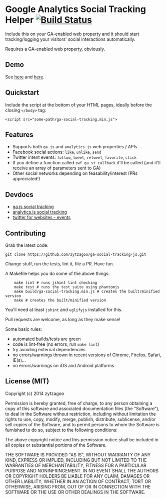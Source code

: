 # Google Analytics Social Tracking Helper [![Build Status](https://travis-ci.org/zytzagoo/ga-social-tracking-js.svg?branch=master)](https://travis-ci.org/zytzagoo/ga-social-tracking-js)

Include this on your GA-enabled web property and it should start tracking/logging your visitors' social interactions automatically.

Requires a GA-enabled web property, obviously.

## Demo

See [here](http://zytzagoo.github.io/ga-social-tracking-js/demo/_gaq.html) and [here](http://zytzagoo.github.io/ga-social-tracking-js/demo/ga.html).

## Quickstart

Include the script at the bottom of your HTML pages, ideally before the closing `</body>` tag:

    <script src="some-path/ga-social-tracking.min.js">

## Features

* Supports both `ga.js` and `analytics.js` web properties / APIs
* Facebook social actions: `like`, `unlike`, `send`
* Twitter intent events: `follow`, `tweet`, `retweet`, `favorite`, `click`
* If you define a function called `zwf_ga_st_callback` it'll be called (and it'll receive an array of parameters sent to GA)
* Other social networks depending on feasability/interest (PRs appreciated!)

## Devdocs

* [ga.js social tracking](https://developers.google.com/analytics/devguides/collection/gajs/methods/gaJSApiSocialTracking)
* [analytics.js social tracking](https://developers.google.com/analytics/devguides/collection/analyticsjs/social-interactions)
* [twitter for websites - events](https://dev.twitter.com/docs/tfw/events)

## Contributing

Grab the latest code:

    git clone https://github.com/zytzagoo/ga-social-tracking-js.git

Change stuff, run the tests, lint it, file a PR. Have fun.

A Makefile helps you do some of the above things:

```make
    make lint # runs jshint lint checking
    make test # runs the test suite using phantomjs
    make build/ga-social-tracking.min.js # creates the built/minified version
    make # creates the built/minified version
```

You'll need at least `jshint` and `uglifyjs` installed for this.

Pull requests are welcome, as long as they make sense!

Some basic rules:

* automated builds/tests are green
* code is lint-free (no errors, run `make lint`)
* try avoiding external dependencies
* no errors/warnings thrown in recent versions of Chrome, Firefox, Safari, IE(s)...
* no errors/warnings on iOS and Android platforms

## License (MIT)

Copyright (c) 2014 zytzagoo

Permission is hereby granted, free of charge, to any person obtaining a copy
of this software and associated documentation files (the "Software"), to deal
in the Software without restriction, including without limitation the rights
to use, copy, modify, merge, publish, distribute, sublicense, and/or sell
copies of the Software, and to permit persons to whom the Software is
furnished to do so, subject to the following conditions:

The above copyright notice and this permission notice shall be included in
all copies or substantial portions of the Software.

THE SOFTWARE IS PROVIDED "AS IS", WITHOUT WARRANTY OF ANY KIND, EXPRESS OR
IMPLIED, INCLUDING BUT NOT LIMITED TO THE WARRANTIES OF MERCHANTABILITY,
FITNESS FOR A PARTICULAR PURPOSE AND NONINFRINGEMENT. IN NO EVENT SHALL THE
AUTHORS OR COPYRIGHT HOLDERS BE LIABLE FOR ANY CLAIM, DAMAGES OR OTHER
LIABILITY, WHETHER IN AN ACTION OF CONTRACT, TORT OR OTHERWISE, ARISING FROM,
OUT OF OR IN CONNECTION WITH THE SOFTWARE OR THE USE OR OTHER DEALINGS IN
THE SOFTWARE.
